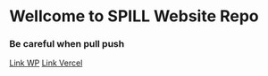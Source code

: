 # Wellcome to SPILL Website Repo

### Be careful when pull push

[Link WP](https://kesiswaan.sman16-sby.sch.id/spill/)
[Link Vercel](https://web-spill.vercel.app)
